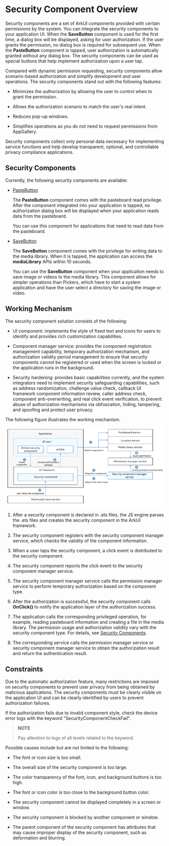 # Security Component Overview


Security components are a set of ArkUI components provided with certain permissions by the system. You can integrate the security components to your application UI. When the **SaveButton** component is used for the first time, a dialog box will be displayed, asking for user authorization. If the user grants the permission, no dialog box is required for subsequent use. When the **PasteButton** component is tapped, user authorization is automatically granted without any dialog box. The security components can be used as special buttons that help implement authorization upon a user tap.


Compared with dynamic permission requesting, security components allow scenario-based authorization and simplify development and user operations. The security components stand out with the following features:


- Minimizes the authorization by allowing the user to control when to grant the permission.

- Allows the authorization scenario to match the user's real intent.

- Reduces pop-up windows.

- Simplifies operations as you do not need to request permissions from AppGallery.


Security components collect only personal data necessary for implementing service functions and help develop transparent, optional, and controllable privacy compliance applications.


## Security Components

Currently, the following security components are available:

- [PasteButton](pastebutton.md)
  
  The **PasteButton** component comes with the pasteboard read privilege. After the component integrated into your application is tapped, no authorization dialog box will be displayed when your application reads data from the pasteboard.

  You can use this component for applications that need to read data from the pasteboard.

- [SaveButton](savebutton.md)
  
  The **SaveButton** component comes with the privilege for writing data to the media library. When it is tapped, the application can access the **mediaLibrary** APIs within 10 seconds.

  You can use the **SaveButton** component when your application needs to save image or videos to the media library. This component allows for simpler operations than Pickers, which have to start a system application and have the user select a directory for saving the image or video.


## Working Mechanism

The security component solution consists of the following:

- UI component: implements the style of fixed text and icons for users to identify and provides rich customization capabilities.

- Component manager service: provides the component registration management capability, temporary authorization mechanism, and authorization validity period management to ensure that security components cannot be registered or used when the screen is locked or the application runs in the background.

- Security hardening: provides <!--Del-->basic capabilities currently, and the system integrators need to implement <!--DelEnd-->security safeguarding capabilities, such as address randomization, challenge value check, callback UI framework component information review, caller address check, component anti-overwriting, and real click event verification, to prevent abuse of authorization mechanisms via obfuscation, hiding, tampering, and spoofing and protect user privacy.

The following figure illustrates the working mechanism.

![](figures/security_component_workflow.png)


1. After a security component is declared in .ets files, the JS engine parses the .ets files and creates the security component in the ArkUI framework.

2. The security component registers with the security component manager service, which checks the validity of the component information.

3. When a user taps the security component, a click event is distributed to the security component.

4. The security component reports the click event to the security component manager service.

5. The security component manager service calls the permission manager service to perform temporary authorization based on the component type.

6. After the authorization is successful, the security component calls **OnClick()** to notify the application layer of the authorization success.

7. The application calls the corresponding privileged operation, for example, reading pasteboard information and creating a file in the media library.
   The permission usage and authorization validity vary with the security component type. For details, see [Security Components](#security-components).

8. The corresponding service calls the permission manager service or security component manager service to obtain the authorization result and return the authentication result.


## Constraints

Due to the automatic authorization feature, many restrictions are imposed on security components to prevent user privacy from being obtained by malicious applications. The security components must be clearly visible on the application UI and can be clearly identified by users to prevent authorization failures.

If the authorization fails due to invalid component style, check the device error logs with the keyword "SecurityComponentCheckFail".

> **NOTE**
>
> Pay attention to logs of all levels related to the keyword.

Possible causes include but are not limited to the following:

- The font or icon size is too small.

- The overall size of the security component is too large.

- The color transparency of the font, icon, and background buttons is too high.

- The font or icon color is too close to the background button color.

- The security component cannot be displayed completely in a screen or window.

- The security component is blocked by another component or window.

- The parent component of the security component has attributes that may cause improper display of the security component, such as deformation and blurring.

